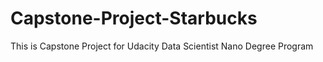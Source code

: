 # Capstone-Project-Starbucks
This is Capstone Project for Udacity Data Scientist Nano Degree Program
